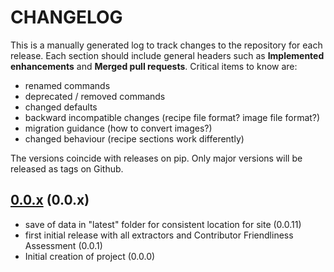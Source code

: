 # CHANGELOG

This is a manually generated log to track changes to the repository for each release.
Each section should include general headers such as **Implemented enhancements**
and **Merged pull requests**. Critical items to know are:

 - renamed commands
 - deprecated / removed commands
 - changed defaults
 - backward incompatible changes (recipe file format? image file format?)
 - migration guidance (how to convert images?)
 - changed behaviour (recipe sections work differently)

The versions coincide with releases on pip. Only major versions will be released as tags on Github.

## [0.0.x](https://github.scom/vsoch/contributor-ci/tree/master) (0.0.x)
 - save of data in "latest" folder for consistent location for site (0.0.11)
 - first initial release with all extractors and Contributor Friendliness Assessment (0.0.1)
 - Initial creation of project (0.0.0)

